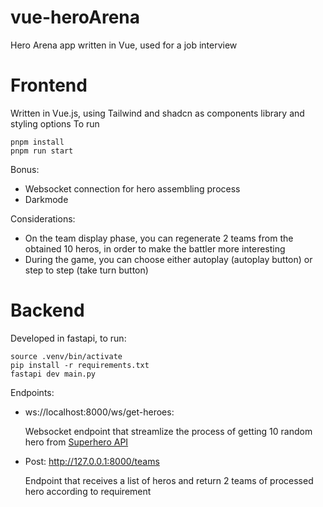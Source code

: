 # vue-heroArena
Hero Arena app written in Vue, used for a job interview

# Frontend
Written in Vue.js, using Tailwind and shadcn as components library and styling options
To run 
```
pnpm install
pnpm run start
```
Bonus:
- Websocket connection for hero assembling process
- Darkmode

Considerations:
- On the team display phase, you can regenerate 2 teams from the obtained 10 heros, in order to make the battler more interesting
- During the game, you can choose either autoplay (autoplay button) or step to step (take turn button)

# Backend

Developed in fastapi, to run:

```
source .venv/bin/activate
pip install -r requirements.txt
fastapi dev main.py
```

Endpoints:
- ws://localhost:8000/ws/get-heroes:

    Websocket endpoint that streamlize the process of getting 10 random hero from [Superhero API](https://www.superheroapi.com/index.html)

- Post: http://127.0.0.1:8000/teams

    Endpoint that receives a list of heros and return 2 teams of processed hero according to requirement
